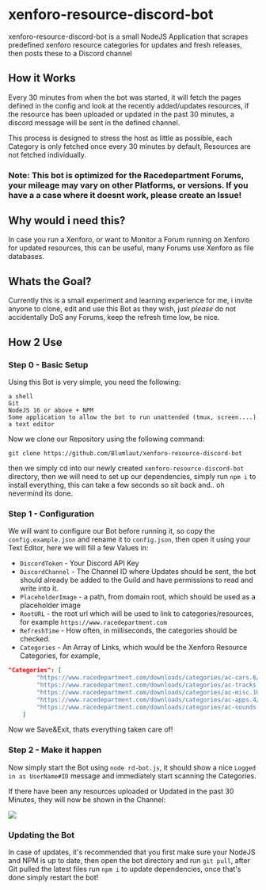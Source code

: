 # xenforo-resource-discord-bot

xenforo-resource-discord-bot is a small NodeJS Application that scrapes predefined xenforo resource categories for updates and fresh releases, then posts these to a Discord channel


## How it Works

Every 30 minutes from when the bot was started, it will fetch the pages defined in the config and look at the recently added/updates resources, if the resource has been uploaded or updated in the past 30 minutes, a discord message will be sent in the defined channel.

This process is designed to stress the host as little as possible, each Category is only fetched once every 30 minutes by default, Resources are not fetched individually.

### Note: This bot is optimized for the Racedepartment Forums, your mileage may vary on other Platforms, or versions. If you have a a case where it doesnt work, please create an Issue!

## Why would i need this?

In case you run a Xenforo, or want to Monitor a Forum running on Xenforo for updated resources, this can be useful, many Forums use Xenforo as file databases.

## Whats the Goal?

Currently this is a small experiment and learning experience for me, i invite anyone to clone, edit and use this Bot as they wish, just _please_ do not accidentally DoS any Forums, keep the refresh time low, be nice.

## How 2 Use

### Step 0 - Basic Setup

Using this Bot is very simple, you need the following:

```
a shell
Git
NodeJS 16 or above + NPM
Some application to allow the bot to run unattended (tmux, screen....)
a text editor
```


Now we clone our Repository using the following command:

```
git clone https://github.com/Blumlaut/xenforo-resource-discord-bot
```

then we simply cd into our newly created `xenforo-resource-discord-bot` directory, then we will need to set up our dependencies, simply run `npm i` to install everything, this can take a few seconds so sit back and.. oh nevermind its done.

### Step 1 - Configuration

We will want to configure our Bot before running it, so copy the `config.example.json` and rename it to `config.json`, then open it using your Text Editor, here we will fill a few Values in:

- `DiscordToken` - Your Discord API Key
- `DiscordChannel` - The Channel ID where Updates should be sent, the bot should already be added to the Guild and have permissions to read and write into it.
- `PlaceholderImage` - a path, from domain root, which should be used as a placeholder image
- `RootURL` - the root url which will be used to link to categories/resources, for example `https://www.racedepartment.com`
- `RefreshTime` - How often, in milliseconds, the categories should be checked.
- `Categories` - An Array of Links, which would be the Xenforo Resource Categories, for example, 
```json
"Categories": [
        "https://www.racedepartment.com/downloads/categories/ac-cars.6/",
        "https://www.racedepartment.com/downloads/categories/ac-tracks.8/",
        "https://www.racedepartment.com/downloads/categories/ac-misc.10/",
        "https://www.racedepartment.com/downloads/categories/ac-apps.4/",
        "https://www.racedepartment.com/downloads/categories/ac-sounds.9/"
    ]
```


Now we Save&Exit, thats everything taken care of!


### Step 2 - Make it happen

Now simply start the Bot using `node rd-bot.js`, it should show a nice `Logged in as UserName#ID` message and immediately start scanning the Categories.

If there have been any resources uploaded or Updated in the past 30 Minutes, they will now be shown in the Channel:

![](https://blumlaut.me/s/q7fbPYYE2kTyidr/preview)


### Updating the Bot

In case of updates, it's recommended that you first make sure your NodeJS and NPM is up to date, then open the bot directory and run `git pull`, after Git pulled the latest files run `npm i` to update dependencies, once that's done simply restart the bot!
